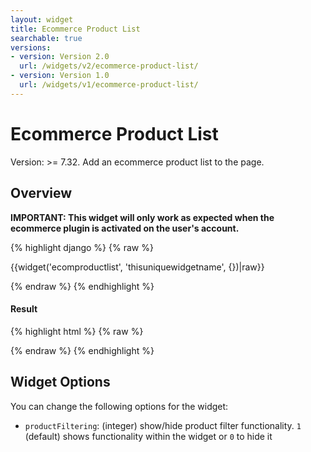 ```yaml
---
layout: widget
title: Ecommerce Product List
searchable: true
versions:
- version: Version 2.0
  url: /widgets/v2/ecommerce-product-list/
- version: Version 1.0
  url: /widgets/v1/ecommerce-product-list/
---
```


# Ecommerce Product List

Version: >= 7.32. Add an ecommerce product list to the page.

## Overview

**IMPORTANT: This widget will only work as expected when the ecommerce plugin is activated on the user's account.**

{% highlight django %}
{% raw %}

  {{widget('ecomproductlist', 'thisuniquewidgetname', {})|raw}}

{% endraw %}
{% endhighlight %}


<h4>Result</h4>
{% highlight html %}
{% raw %}

  <!-- v2 widget HTML output -->

{% endraw %}
{% endhighlight %}

## Widget Options

You can change the following options for the widget:

* ```productFiltering```: (integer) show/hide product filter functionality. ```1``` (default) shows functionality within the widget or ```0``` to hide it
